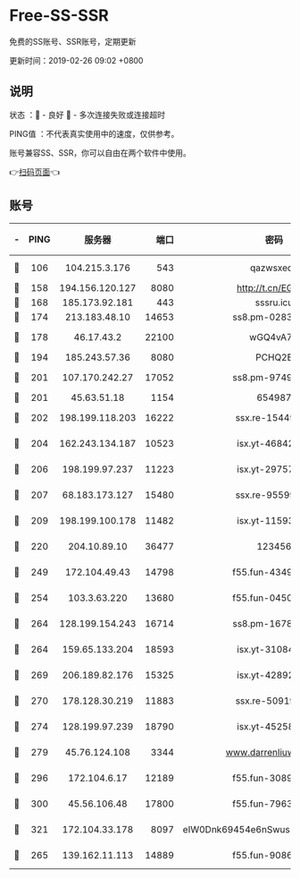 # Free-SS-SSR

免费的SS账号、SSR账号，定期更新

更新时间：2019-02-26 09:02 +0800

## 说明

状态     ：🙂 - 良好 🙁 - 多次连接失败或连接超时

PING值   ：不代表真实使用中的速度，仅供参考。

账号兼容SS、SSR，你可以自由在两个软件中使用。

👉[扫码页面](https://liesauer.github.io/free-ss-ssr.github.io/)👈

## 账号

|-|PING|服务器|端口|密码|加密方式|区域|
|:----:|:----:|:-----:|-----:|:----:|:----:|:----:|
|🙂|106|104.215.3.176|543|qazwsxedc|aes-256-gcm|JP|
|🙂|158|194.156.120.127|8080|http://t.cn/EGJIyrl|rc4-md5|RU|
|🙂|168|185.173.92.181|443|sssru.icu|rc4-md5|RU|
|🙂|174|213.183.48.10|14653|ss8.pm-02834105|rc4-md5|RU|
|🙂|178|46.17.43.2|22100|wGQ4vA7D|aes-256-gcm|RU|
|🙂|194|185.243.57.36|8080|PCHQ2E|rc4-md5|US|
|🙂|201|107.170.242.27|17052|ss8.pm-97495398|aes-256-cfb|US|
|🙂|201|45.63.51.18|1154|654987|chacha20|US|
|🙂|202|198.199.118.203|16222|ssx.re-15449751|aes-256-cfb|US|
|🙂|204|162.243.134.187|10523|isx.yt-46842500|aes-256-cfb|US|
|🙂|206|198.199.97.237|11223|isx.yt-29757197|aes-256-cfb|US|
|🙂|207|68.183.173.127|15480|ssx.re-95599154|aes-256-cfb|US|
|🙂|209|198.199.100.178|11482|isx.yt-11593986|aes-256-cfb|US|
|🙂|220|204.10.89.10|36477|123456|aes-256-cfb|US|
|🙂|249|172.104.49.43|14798|f55.fun-43493243|aes-256-cfb|SG|
|🙂|254|103.3.63.220|13680|f55.fun-04505509|aes-256-cfb|SG|
|🙂|264|128.199.154.243|16714|ss8.pm-16780170|aes-256-cfb|SG|
|🙂|264|159.65.133.204|18593|isx.yt-31084896|aes-256-cfb|SG|
|🙂|269|206.189.82.176|15325|isx.yt-42892061|aes-256-cfb|SG|
|🙂|270|178.128.30.219|11883|ssx.re-50919809|aes-256-cfb|SG|
|🙂|274|128.199.97.239|18790|isx.yt-45258206|aes-256-cfb|SG|
|🙂|279|45.76.124.108|3344|www.darrenliuwei.com|aes-256-cfb|AU|
|🙂|296|172.104.6.17|12189|f55.fun-30895721|aes-256-cfb|US|
|🙂|300|45.56.106.48|17800|f55.fun-79636491|aes-256-cfb|US|
|🙂|321|172.104.33.178|8097|eIW0Dnk69454e6nSwuspv9DmS201tQ0D|aes-256-cfb|SG|
|🙂|265|139.162.11.113|14889|f55.fun-90867001|aes-256-cfb|SG|
